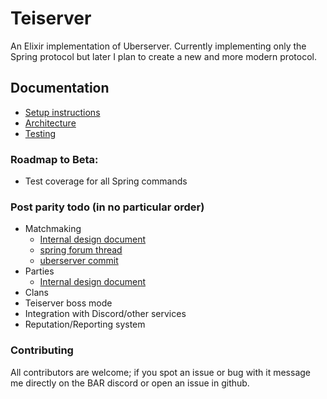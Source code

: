 # Teiserver
An Elixir implementation of Uberserver. Currently implementing only the Spring protocol but later I plan to create a new and more modern protocol.

## Documentation
- [Setup instructions](documents/setup.md)
- [Architecture](documents/architecture.md)
- [Testing](documents/testing.md)

### Roadmap to Beta:
- Test coverage for all Spring commands

### Post parity todo (in no particular order)
- Matchmaking
    + [Internal design document](documents/spring/matchmaking.md)
    + [spring forum thread](https://springrts.com/phpbb/viewtopic.php?f=71&t=33072)
    + [uberserver commit](https://github.com/spring/uberserver/compare/master...gajop:master)
- Parties
    + [Internal design document](documents/spring/parties.md)
- Clans
- Teiserver boss mode
- Integration with Discord/other services
- Reputation/Reporting system

### Contributing
All contributors are welcome; if you spot an issue or bug with it message me directly on the BAR discord or open an issue in github.
